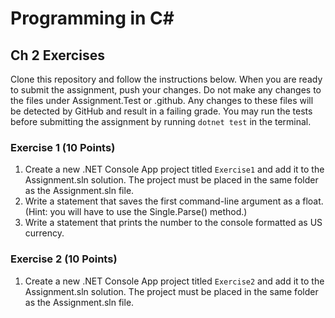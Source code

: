 # Programming in C#

## Ch 2 Exercises
Clone this repository and follow the instructions below. When you are ready to submit the assignment, push your changes.
Do not make any changes to the files under Assignment.Test or .github. Any changes to these files will be detected by GitHub and 
result in a failing grade. You may run the tests before submitting the assignment by running `dotnet test` in the terminal.

### Exercise 1 (10 Points)
1. Create a new .NET Console App project titled `Exercise1` and add it to the Assignment.sln solution. The project must be placed in the same folder as the Assignment.sln file.
2. Write a statement that saves the first command-line argument as a float. (Hint: you will have to use the Single.Parse() method.)
3. Write a statement that prints the number to the console formatted as US currency.

### Exercise 2 (10 Points)
1. Create a new .NET Console App project titled `Exercise2` and add it to the Assignment.sln solution. The project must be placed in the same folder as the Assignment.sln file.
